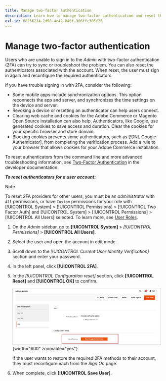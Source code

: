 ```yaml
---
title: Manage two-factor authentication
description: Learn how to manage two-factor authentication and reset the authenticators for Admin users.
exl-id: 68256214-2d50-4c42-846f-306ffc305f25
---
```

# Manage two-factor authentication

Users who are unable to sign in to the _Admin_ with two-factor authentication (2FA) can try to sync or troubleshoot the problem. You can also reset the authenticators associated with the account. When reset, the user must sign in again and reconfigure the required authenticators.

If you have trouble signing in with 2FA, consider the following:

- Some mobile apps include synchronization options. This option reconnects the app and server, and synchronizes the time settings on the device and server.
- Revoking a device or resetting an authenticator can help users connect.
- Clearing web cache and cookies for the Adobe Commerce or Magento Open Source installation can also help. Authenticators, like Google, use generated cookies to save access and duration. Clear the cookies for your specific browser and store domain.
- Blocking cookies prevents some authenticators, such as [!DNL Google Authenticator], from completing the verification process. Add a rule to your browser that allows cookies for your Adobe Commerce installation.

To reset authenticators from the command line and more advanced troubleshooting information, see [Two-Factor Authentication](https://developer.adobe.com/commerce/testing/functional-testing-framework/two-factor-authentication/) in the developer documentation.

**_To reset authenticators for a user account:_**

>[!NOTE]
>
>To reset 2FA providers for other users, you must be an _administrator_ with `All` permissions, or have `Custom` permissions for your role with [!UICONTROL System] > [!UICONTROL Permissions] > [!UICONTROL Two Factor Auth] and [!UICONTROL System] > [!UICONTROL Permissions] > [!UICONTROL All Users] selected. To learn more, see [User Roles](permissions-user-roles.md).

1. On the _Admin_ sidebar, go to **[!UICONTROL System]** > _[!UICONTROL Permissions]_ > **[!UICONTROL All Users]**.

1. Select the user and open the account in edit mode.

1. Scroll down to the _[!UICONTROL Current User Identity Verification]_ section and enter your password.

1. In the left panel, click **[!UICONTROL 2FA]**.

1. In the _[!UICONTROL Configuration reset]_ section, click **[!UICONTROL Reset]** and **[!UICONTROL OK]** to confirm.

   ![User account - enable 2FA](./assets/admin-2fa-config-reset-providers.png){width="600" zoomable="yes"}

   If the user wants to restore the required 2FA methods to their account, they must reconfigure each from the _Sign On_ page.

1. When complete, click **[!UICONTROL Save User]**.
